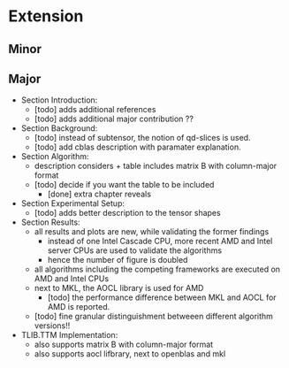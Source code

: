 # Extension

## Minor



## Major

* Section Introduction:
    * [todo] adds additional references
    * [todo] adds additional major contribution ??
* Section Background:
    * [todo] instead of subtensor, the notion of qd-slices is used.
    * [todo] add cblas description with paramater explanation. 
* Section Algorithm:
    * description considers + table includes matrix B with column-major format
    * [todo] decide if you want the table to be included
        * [done] extra chapter reveals
* Section Experimental Setup:
    * [todo] adds better description to the tensor shapes 
* Section Results:
    * all results and plots are new, while validating the former findings
        * instead of one Intel Cascade CPU, more recent AMD and Intel server CPUs are used to validate the algorithms
        * hence the number of figure is doubled 
    * all algorithms including the competing frameworks are executed on AMD and Intel CPUs
    * next to MKL, the AOCL library is used for AMD
        * [todo] the performance difference between MKL and AOCL for AMD is reported.
    * [todo] fine granular distinguishment betweeen different algorithm versions!! 
* TLIB.TTM Implementation:
    * also supports matrix B with column-major format
    * also supports aocl lifbrary, next to openblas and mkl
    
    

